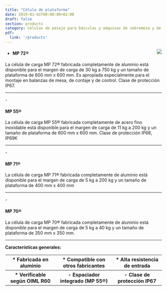 ```yaml
---
title: "Célula de plataforma"
date: 2019-01-01T00:00:00+02:00
draft: false
section: products
category: Células de pesaje para básculas y máquinas de sobremesa y de suelo
pdf:
  link: '/products'
---
```


<img src="/img/products/celula-mp-72.png" class="img-responsive" style="max-height: 300px; float: right!important;">

- <h4>MP 72®</h4>

La célula de carga MP 72® fabricada completamente de aluminio está disponible para el margen de carga de 30 kg a 750 kg y un tamaño de plataforma de 600 mm x 600 mm.
Es apropiada especialmente para el montaje en balanzas de mesa, de contaje y de control.
Clase de protección IP67.

<hr />
- <h4>MP 55®</h4>

La célula de carga MP 55® fabricada completamente de acero fino inoxidable está disponible para el margen de carga de 11 kg a 200 kg y un tamaño de plataforma de 600 mm x 600 mm.
Clase de protección IP68, IP69K

<hr />
- <h4>MP 71®</h4>

La célula de carga MP 71® fabricada completamente de aluminio está disponible para el margen de carga de 5 kg a 200 kg y un tamaño de plataforma de 400 mm x 400 mm

<hr />
- <h4>MP 70®</h4>

La célula de carga MP 70® fabricada completamente de aluminio está disponible para el margen de carga de 5 kg a 40 kg y un tamaño de plataforma de 350 mm x 350 mm.

<hr />
<strong>Características generales:</strong>

<table class="table table-striped">
  <tr class="active">
    <th>* Fabricada en aluminio</th>
    <th>* Compatible con otros fabricantes</th>
    <th>* Alta resistencia de entrada</th>
  </tr>
  <tr class="active">
    <th>* Verificable según OIML R60</th>
    <th>- Espaciador integrado (MP 55®)</th>
    <th>- Clase de protección IP67</th>
  </tr>
</table>
